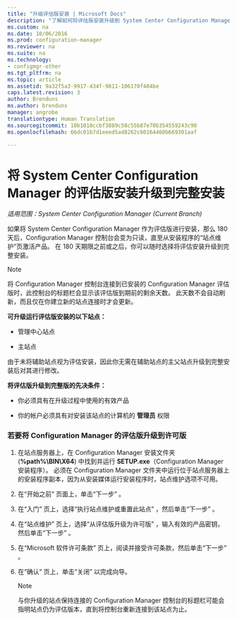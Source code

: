 ```yaml
---
title: "升级评估版安装 | Microsoft Docs"
description: "了解如何将评估版安装升级到 System Center Configuration Manager 的完整安装。"
ms.custom: na
ms.date: 10/06/2016
ms.prod: configuration-manager
ms.reviewer: na
ms.suite: na
ms.technology:
- configmgr-other
ms.tgt_pltfrm: na
ms.topic: article
ms.assetid: 9a32f5a3-9917-434f-9811-106170f404be
caps.latest.revision: 3
author: Brenduns
ms.author: brenduns
manager: angrobe
translationtype: Human Translation
ms.sourcegitcommit: 10b1010ccbf3889c58c55b87e70b354559243c90
ms.openlocfilehash: 66dc01b7d1eeed5ad8262c60164460b669301aaf

---
```

# <a name="upgrade-an-evaluation-install-of-system-center-configuration-manager-to-a-full-install"></a>将 System Center Configuration Manager 的评估版安装升级到完整安装

*适用范围：System Center Configuration Manager (Current Branch)*



 如果将 System Center Configuration Manager 作为评估版进行安装，那么 180 天后，Configuration Manager 控制台会变为只读，直至从安装程序的“站点维护”页激活产品。 在 180 天期限之前或之后，你可以随时选择将评估安装升级到完整安装。  

> [!NOTE]  
>  将 Configuration Manager 控制台连接到已安装的 Configuration Manager 评估版时，此控制台的标题栏会显示该评估版到期前的剩余天数。 此天数不会自动刷新，而且仅在你建立新的站点连接时才会更新。  

 **可升级运行评估版安装的以下站点：**  

-   管理中心站点  

-   主站点  

由于未将辅助站点视为评估安装，因此你无需在辅助站点的主父站点升级到完整安装后对其进行修改。  

**将评估版升级到完整版的先决条件：**  

-   你必须具有在升级过程中使用的有效产品  

-   你的帐户必须具有对安装该站点的计算机的 **管理员** 权限  

### <a name="to-upgrade-an-evaluation-edition-of-configuration-manager-to-a-licensed-edition"></a>若要将 Configuration Manager 的评估版升级到许可版  

1.  在站点服务器上，在 Configuration Manager 安装文件夹 (**%path%\BIN\X64**) 中找到并运行 **SETUP.exe**（Configuration Manager 安装程序）。  必须在 Configuration Manager 文件夹中运行位于站点服务器上的安装程序副本，因为从安装媒体运行安装程序时，站点维护选项不可用。  

2.  在“开始之前”  页面上，单击“下一步” 。  

3.  在“入门”  页上，选择“执行站点维护或重置此站点” ，然后单击“下一步” 。  

4.  在“站点维护”  页上，选择“从评估版升级为许可版” ，输入有效的产品密钥，然后单击“下一步” 。  

5.  在“Microsoft 软件许可条款”  页上，阅读并接受许可条款，然后单击“下一步” 。  

6.  在“确认”  页上，单击“关闭”  以完成向导。  

    > [!NOTE]  
    >  与你升级的站点保持连接的 Configuration Manager 控制台的标题栏可能会指明站点仍为评估版本，直到将控制台重新连接到该站点为止。  



<!--HONumber=Dec16_HO3-->



